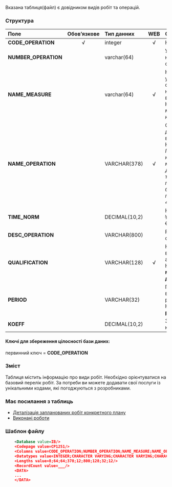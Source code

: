 Вказана таблиця(файл) є довідником видів робіт та операцій.

### Структура

Поле   | Обов’язкове |    Тип данних  | WEB|   Опис |
:----------------|:--:|:--------------|:--:|:--------
**CODE_OPERATION**   | √ | integer       | √ |  Код операції.
**NUMBER_OPERATION** |   | varchar(64)   |   | Умовний номер операції.
**NAME_MEASURE**     |   | varchar(64)   | √ | Кількість умовних одинць необхідно для виконання. Наприклад *1 м2*, *1 шт*, *100 кг*, ...
**NAME_OPERATION**   |   | VARCHAR(378)  | √ | Опис операції для відвідувачів. Наприклад: *Прочищення каналізаційної мережі*, *Демонтаж труб, покладених у борозні, перерізом до 40 мм.*, ...
**TIME_NORM**        |   | DECIMAL(10,2) |   | Неважливо. ~~Уточнити у СОФТПРОЕКТ~~
**DESC_OPERATION**   |   | VARCHAR(800)  |   | Розшифровка операції.
**QUALIFICATION**    |   | VARCHAR(128)  | √ | Кваліфікація виконучого або професія. Наприклад: **маляр**, **двірник**, ...
**PERIOD**           |   | VARCHAR(32)   |   | Періодичність виконання робіт. Наприклад: **1 раз на рік**, ...
**KOEFF**            |   | DECIMAL(10,2) |   | Значення коефіцієнту.

#### Ключі для збереження цілосності бази даних:

первинний ключ = **CODE_OPERATION**

### Зміст

Таблиця містить інформацію про види робіт. Необхідно орієнтуватися на базовий перелік робіт. За потреби ви можете додавати свої послуги із унікальними кодами, які погоджуються з розробниками.

### Має посилання з таблиць
- [Деталізація запланованих робіт конкретного плану](/Формат_файлу/Таблиця_IRC_HOUSE_PLAN_WORKS)
- [Виконані роботи](/Формат_файлу/Таблиця_IRC_HOUSE_WORKS)

### Шаблон файлу

```XML
    <Database value=IB/>
    <Codepage value=CP1251/>
    <Columns value=CODE_OPERATION;NUMBER_OPERATION;NAME_MEASURE;NAME_OPERATION;TIME_NORM;DESC_OPERATION;QUALIFICATION;PERIOD;KOEFF/>
    <Datatypes value=INTEGER;CHARACTER VARYING;CHARACTER VARYING;CHARACTER VARYING;DECIMAL;CHARACTER VARYING;CHARACTER VARYING;CHARACTER VARYING;DECIMAL/>
    <Lengths value=8;64;64;378;12;800;128;32;12/>
    <RecordCount value=___/>
    <DATA>
    ...
    </DATA>
```
